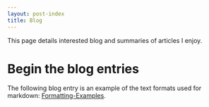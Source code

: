 ```yaml
---
layout: post-index
title: Blog
---
```


This page details interested blog and summaries of articles I enjoy.

# Begin the blog entries

The following blog entry is an example of the text formats used for markdown: [Formatting-Examples][1].

[1]: </_site/2014/01/01/text-formatting-examples.html> "Formatting-Examples"